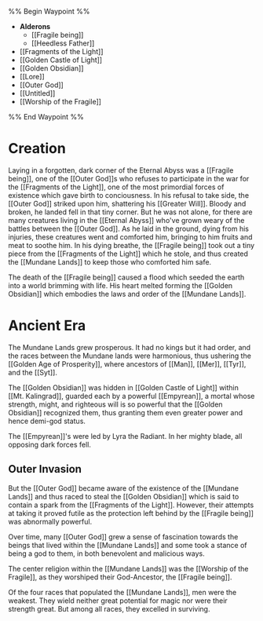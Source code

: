 
%% Begin Waypoint %%
- **Alderons**
	- [[Fragile being]]
	- [[Heedless Father]]
- [[Fragments of the Light]]
- [[Golden Castle of Light]]
- [[Golden Obsidian]]
- [[Lore]]
- [[Outer God]]
- [[Untitled]]
- [[Worship of the Fragile]]

%% End Waypoint %%



# Creation
Laying in a forgotten, dark corner of the Eternal Abyss was a [[Fragile being]], one of the [[Outer God]]s who refuses to participate in the war for the [[Fragments of the Light]], one of the most primordial forces of existence which gave birth to conciousness. In his refusal to take side, the [[Outer God]] striked upon him, shattering his [[Greater Will]]. Bloody and broken, he landed fell in that tiny corner. But he was not alone, for there are many creatures living in the [[Eternal Abyss]] who've grown weary of the battles between the [[Outer God]]. As he laid in the ground, dying from his injuries, these creatures went and comforted him, bringing to him fruits and meat to soothe him. In his dying breathe, the [[Fragile being]] took out a tiny piece from the [[Fragments of the Light]] which he stole, and thus created the [[Mundane Lands]] to keep those who comforted him safe.

The death of the [[Fragile being]] caused a flood which seeded the earth into a world brimming with life. His heart melted forming the [[Golden Obsidian]] which embodies the laws and order of the [[Mundane Lands]].

# Ancient Era
The Mundane Lands grew prosperous. It had no kings but it had order, and the races between the Mundane lands were harmonious, thus ushering the [[Golden Age of Prosperity]], where ancestors of [[Man]], [[Mer]], [[Tyr]], and the [[Syt]].

The [[Golden Obsidian]] was hidden in [[Golden Castle of Light]] within [[Mt. Kalingrad]], guarded each by a powerful [[Empyrean]], a mortal whose strength, might, and righteous will is so powerful that the [[Golden Obsidian]] recognized them, thus granting them even greater power and hence demi-god status.

The [[Empyrean]]'s were led by Lyra the Radiant. In her mighty blade, all opposing dark forces fell.

## Outer Invasion
But the [[Outer God]] became aware of the existence of the [[Mundane Lands]] and thus raced to steal the [[Golden Obsidian]] which is said to contain a spark from the [[Fragments of the Light]]. However, their attempts at taking it proved futile as the protection left behind by the [[Fragile being]] was abnormally powerful.

Over time, many [[Outer God]] grew a sense of fascination towards the beings that lived within the [[Mundane Lands]] and some took a stance of being a god to them, in both benevolent and malicious ways.

The center religion within the [[Mundane Lands]] was the [[Worship of the Fragile]], as they worshiped their God-Ancestor, the [[Fragile being]].

Of the four races that populated the [[Mundane Lands]], men were the weakest. They wield neither great potential for magic nor were their strength great. But among all races, they excelled in surviving.














